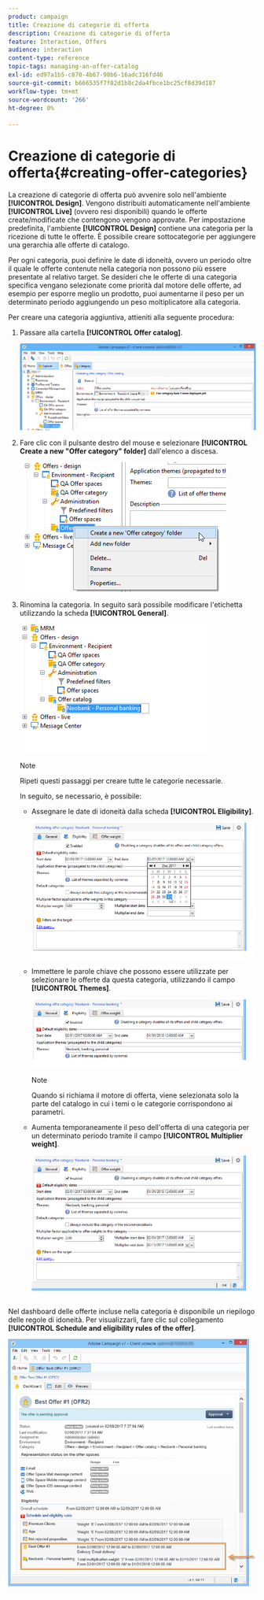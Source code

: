 ```yaml
---
product: campaign
title: Creazione di categorie di offerta
description: Creazione di categorie di offerta
feature: Interaction, Offers
audience: interaction
content-type: reference
topic-tags: managing-an-offer-catalog
exl-id: ed97a1b5-c870-4b67-98b6-16adc316fd46
source-git-commit: b666535f7f82d1b8c2da4fbce1bc25cf8d39d187
workflow-type: tm+mt
source-wordcount: '266'
ht-degree: 0%

---
```


# Creazione di categorie di offerta{#creating-offer-categories}



La creazione di categorie di offerta può avvenire solo nell&#39;ambiente **[!UICONTROL Design]**. Vengono distribuiti automaticamente nell&#39;ambiente **[!UICONTROL Live]** (ovvero resi disponibili) quando le offerte create/modificate che contengono vengono approvate. Per impostazione predefinita, l&#39;ambiente **[!UICONTROL Design]** contiene una categoria per la ricezione di tutte le offerte. È possibile creare sottocategorie per aggiungere una gerarchia alle offerte di catalogo.

Per ogni categoria, puoi definire le date di idoneità, ovvero un periodo oltre il quale le offerte contenute nella categoria non possono più essere presentate al relativo target. Se desideri che le offerte di una categoria specifica vengano selezionate come priorità dal motore delle offerte, ad esempio per esporre meglio un prodotto, puoi aumentarne il peso per un determinato periodo aggiungendo un peso moltiplicatore alla categoria.

Per creare una categoria aggiuntiva, attieniti alla seguente procedura:

1. Passare alla cartella **[!UICONTROL Offer catalog]**.

   ![](assets/offer_cat_create_001.png)

1. Fare clic con il pulsante destro del mouse e selezionare **[!UICONTROL Create a new "Offer category" folder]** dall&#39;elenco a discesa.

   ![](assets/offer_cat_create_002.png)

1. Rinomina la categoria. In seguito sarà possibile modificare l&#39;etichetta utilizzando la scheda **[!UICONTROL General]**.

   ![](assets/offer_cat_create_003.png)

   >[!NOTE]
   >
   >Ripeti questi passaggi per creare tutte le categorie necessarie.

   In seguito, se necessario, è possibile:

   * Assegnare le date di idoneità dalla scheda **[!UICONTROL Eligibility]**.

     ![](assets/offer_cat_create_004.png)

   * Immettere le parole chiave che possono essere utilizzate per selezionare le offerte da questa categoria, utilizzando il campo **[!UICONTROL Themes]**.

     ![](assets/offer_cat_create_005.png)

     >[!NOTE]
     >
     >Quando si richiama il motore di offerta, viene selezionata solo la parte del catalogo in cui i temi o le categorie corrispondono ai parametri.

   * Aumenta temporaneamente il peso dell&#39;offerta di una categoria per un determinato periodo tramite il campo **[!UICONTROL Multiplier weight]**.

     ![](assets/offer_cat_create_006.png)

Nel dashboard delle offerte incluse nella categoria è disponibile un riepilogo delle regole di idoneità. Per visualizzarli, fare clic sul collegamento **[!UICONTROL Schedule and eligibility rules of the offer]**.

![](assets/offer_create_006.png)
